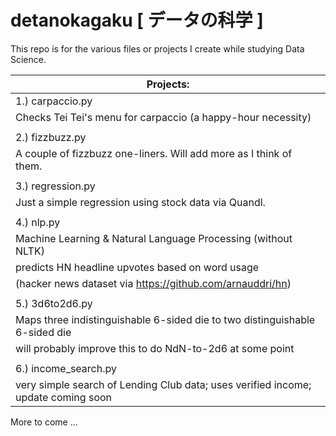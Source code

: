 # detanokagaku [ データの科学 ]
This repo is for the various files or projects I create while studying Data Science.

|**Projects:**|
|---|
|1.) carpaccio.py
Checks Tei Tei's menu for carpaccio (a happy-hour necessity)|
| |
|2.) fizzbuzz.py
A couple of fizzbuzz one-liners.  Will add more as I think of them.|
| |
|3.) regression.py
Just a simple regression using stock data via Quandl.|
| |
|4.) nlp.py|
|Machine Learning & Natural Language Processing (without NLTK)|
|predicts HN headline upvotes based on word usage|
|(hacker news dataset via https://github.com/arnauddri/hn)|
| |
|5.) 3d6to2d6.py|
|Maps three indistinguishable 6-sided die to two distinguishable 6-sided die|
|will probably improve this to do NdN-to-2d6 at some point|
| |
|6.) income_search.py|
|very simple search of Lending Club data; uses verified income; update coming soon|


More to come ...
